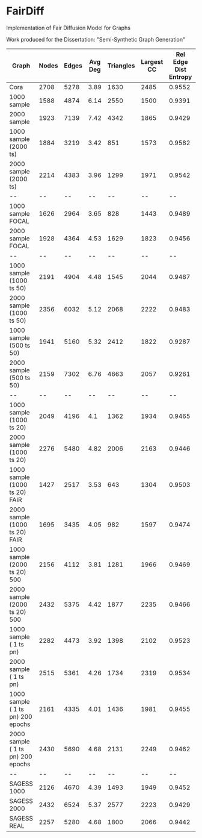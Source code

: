 # FairDiff
Implementation of Fair Diffusion Model for Graphs

Work produced for the Dissertation: "Semi-Synthetic Graph Generation"



| Graph |Nodes| Edges| Avg Deg | Triangles | Largest CC | Rel Edge Dist Entropy | Power Law Exp | Gini Coefficient | IoU*|
| -- |--| --| -- | --| -- | -- | -- | -- |--|
|Cora | 2708 | 5278 | 3.89 | 1630 | 2485 | 0.9552 | 1.9323 | 0.4051| 1|
|1000 sample| 1588 | 4874 | 6.14| 2550 | 1500 | 0.9391 | 1.7116 | 0.4823 | 0.1429 |
|2000 sample| 1923 | 7139 | 7.42 | 4342 | 1865 | 0.9429 | 1.6343 | 0.4847 | 0.1930 | 
|1000 sample (2000 ts) | 1884 | 3219 | 3.42 | 851 | 1573 | 0.9582 | 2.0432 | 0.3968 | 0.4863 |
|2000 sample (2000 ts) | 2214 | 4383 | 3.96 | 1299 | 1971 | 0.9542 | 1.9314 | 0.4186 | 0.5845 |
| -- |--| --| -- | --| -- | -- | -- | -- |--|
|1000 sample  FOCAL | 1626 | 2964 | 3.65 | 828 | 1443 | 0.9489 | 2.022 | 0.4291 | 0.3607 |
|2000 sample FOCAL | 1928 | 4364 | 4.53 | 1629 | 1823 | 0.9456 | 1.8677 | 0.4536 | 0.4230 |
| -- |--| --| -- | --| -- | -- | -- | -- |--|
|1000 sample (1000 ts 50) | 2191 | 4904 | 4.48 | 1545 | 2044 | 0.9487 | 1.8950 | 0.4293 | 0.6975 |
|2000 sample (1000 ts 50)| 2356 | 6032 | 5.12 | 2068 | 2222 | 0.9483 | 1.7741 | 0.4394 | 0.6883 |
|1000 sample (500 ts 50)|1941|5160|5.32|2412|1822|0.9287|1.8165|0.5056|0.4852|
|2000 sample (500 ts 50) |2159|7302|6.76|4663|2057|0.9261|1.7015|0.5233|0.4648|
| -- |--| --| -- | --| -- | -- | -- | -- |--|
|1000 sample (1000 ts 20) |2049|4196|4.1|1362|1934|0.9465|1.9276|0.4381|0.5764|
|2000 sample (1000 ts 20) |2276|5480|4.82|2006|2163|0.9446|1.821|0.4498|0.6170|
|1000 sample (1000 ts 20) FAIR |1427|2517|3.53|643|1304|0.9503|2.045|0.4213|0.3517|
|2000 sample (1000 ts 20) FAIR |1695|3435|4.05|982|1597|0.9474|1.9381|0.4403|0.4151|
|1000 sample (2000 ts 20) 500 |2156|4112|3.81|1281|1966|0.9469|1.9864|0.4333| 0.6316 |
|2000 sample (2000 ts 20) 500 |2432|5375|4.42|1877|2235|0.9466|1.8724|0.4412|0.7048 |
|1000 sample ( 1 ts pn)|2282|4473|3.92|1398|2102|0.9523|1.9391|0.4162| 0.7528|
|2000 sample ( 1 ts pn)|2515|5361|4.26|1734|2319|0.9534|1.8733|0.4173| 0.8274 |
|1000 sample ( 1 ts pn) 200 epochs|2161|4335|4.01|1436|1981|0.9455|1.952|0.4407|0.6167|
|2000 sample ( 1 ts pn) 200 epochs |2430|5690|4.68|2131|2249|0.9462|1.8397|0.4484| 0.6681 |
| -- |--| --| -- | --| -- | -- | -- | -- |--|
|SAGESS 1000|2126|4670|4.39|1493|1949|0.9452|1.8923|0.4561| 0.552|
|SAGESS 2000|2432|6524|5.37|2577|2223|0.9429|1.7757|0.4719| 0.5793|
|SAGESS REAL|2257|5280|4.68|1800|2066|0.9442|1.8528|0.4618| 0.5754|